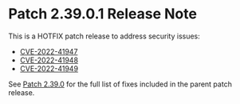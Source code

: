 # Patch 2.39.0.1 Release Note

This is a HOTFIX patch release to address security issues:


- [CVE-2022-41947](https://github.com/dhis2/dhis2-core/security/advisories/GHSA-763w-rm78-6xcg)
- [CVE-2022-41948](https://github.com/dhis2/dhis2-core/security/advisories/GHSA-59fm-8432-2426)
- [CVE-2022-41949](https://github.com/dhis2/dhis2-core/security/advisories/GHSA-6qh9-rxc8-7943)


See [Patch 2.39.0](ReleaseNote-2.39.0.md) for the full list of fixes included in the parent patch release.
